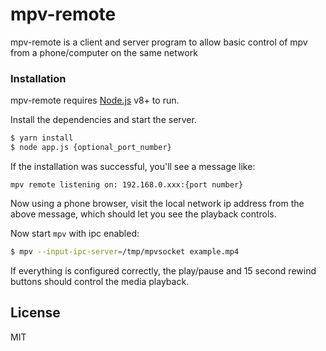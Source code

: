 # mpv-remote

mpv-remote is a client and server program to allow basic control of mpv from a phone/computer on the same network

### Installation

mpv-remote requires [Node.js](https://nodejs.org/) v8+ to run.

Install the dependencies and start the server.

```sh
$ yarn install
$ node app.js {optional_port_number}
```

If the installation was successful, you'll see a message like:
```
mpv remote listening on: 192.168.0.xxx:{port number}
```
Now using a phone browser, visit the local network ip address from the above message, which should let you see the playback controls.

Now start `mpv` with ipc enabled:
```sh
$ mpv --input-ipc-server=/tmp/mpvsocket example.mp4
```

If everything is configured correctly, the play/pause and 15 second rewind buttons should control the media playback.





License
----

MIT

